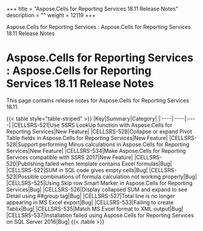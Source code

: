 +++
title = "Aspose.Cells for Reporting Services 18.11 Release Notes" 
description = "" 
weight = 12119 
+++

Aspose.Cells for Reporting Services : Aspose.Cells for Reporting Services 18.11 Release Notes  

# Aspose.Cells for Reporting Services : Aspose.Cells for Reporting Services 18.11 Release Notes


This page contains release notes for Aspose.Cells for Reporting Services 18.11.

{{< table style="table-striped" >}}
|Key|Summary|Category|
|:----|:----|:----|
|CELLSRS-521|Use SSRS LookUp function with Aspose.Cells for Reporting Services|New Feature|
|CELLSRS-528|Collapse or expand Pivot Table fields in Aspose.Cells for Reporting Services|New Feature|
|CELLSRS-528|Support performing Minus calculations in Aspose.Cells for Reporting Services|New Feature|
|CELLSRS-534|Make Aspose.Cells for Reporting Services compatible with SSRS 2017|New Feature|
|CELLSRS-520|Publishing failed when template contains Excel formulas|Bug|
|CELLSRS-522|SUM in SQL code gives empty cells|Bug|
|CELLSRS-523|Possible combinations of formula calculation not working properly|Bug|
|CELLSRS-525|Using Skip row Smart Marker in Aspose.Cells for Reporting Services|Bug|
|CELLSRS-526|Display collapsed SUM and expand to see Detail using ##group tag|Bug|
|CELLSRS-527|Total line is no longer appearing in MS Excel export|Bug|
|CELLSRS-533|Failing to create Tablix|Bug|
|CELLSRS-535|Match MS Excel format to XML output|Bug|
|CELLSRS-537|Installation failed using Aspose.Cells for Reporting Services on SQL Server 2016|Bug|
{{< /table >}}

